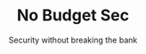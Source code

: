 ---
layout: posts
title: "No Budget Sec"
subtitle: "Security without breaking the bank"
permalink: /
author_profile: true
---